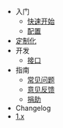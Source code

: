 * 入门
  * [快速开始](/quickstart.md)
  * [配置](/config.md)
* [定制化](/ui.md)
* 开发
  * [接口](/api.md)
* 指南
  * [常见问题](/question.md)
  * [意见反馈](/ask.md)
  * [捐助](/donate.md)
* Changelog
* [1.x](/v1/)